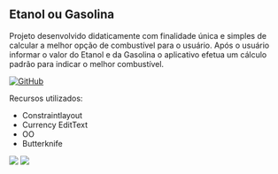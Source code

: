 <h2>Etanol ou Gasolina</h2>

Projeto desenvolvido didaticamente com finalidade única e simples de calcular a melhor opção de combustível para o usuário. 
Após o usuário informar o valor do Etanol e da Gasolina o aplicativo efetua um cálculo padrão para indicar o  melhor combustível. 




[![GitHub](https://img.shields.io/github/license/mashape/apistatus.svg)](https://github.com/marcoscuomo/EtanolouGasolina/blob/master/LICENSE.txt)


Recursos utilizados:

- Constraintlayout
- Currency EditText
- OO
- Butterknife

<img src="http://www.mojumob.com.br/git/etanolougasolina/imagens/prints/enatolougasolina1.png"/> <img src="http://www.mojumob.com.br/git/etanolougasolina/imagens/prints/etanolougasolina2.png"/> 
